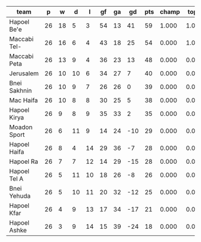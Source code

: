 |     team     | p  | w  | d  | l  | gf | ga | gd  | pts | champ | top2  | top3  | top4  |  5-7  | bot4  | bot3  | bot2  |
|--------------|----|----|----|----|----|----|-----|-----|-------|-------|-------|-------|-------|-------|-------|-------|
| Hapoel Be'e  | 26 | 18 |  5 |  3 | 54 | 13 |  41 |  59 | 1.000 | 1.000 | 1.000 | 1.000 | 0.000 | 0.000 | 0.000 | 0.000|
| Maccabi Tel- | 26 | 16 |  6 |  4 | 43 | 18 |  25 |  54 | 0.000 | 1.000 | 1.000 | 1.000 | 0.000 | 0.000 | 0.000 | 0.000|
| Maccabi Peta | 26 | 13 |  9 |  4 | 36 | 23 |  13 |  48 | 0.000 | 0.000 | 1.000 | 1.000 | 0.000 | 0.000 | 0.000 | 0.000|
| Jerusalem    | 26 | 10 | 10 |  6 | 34 | 27 |   7 |  40 | 0.000 | 0.000 | 0.000 | 1.000 | 0.000 | 0.000 | 0.000 | 0.000|
| Bnei Sakhnin | 26 | 10 |  9 |  7 | 26 | 26 |   0 |  39 | 0.000 | 0.000 | 0.000 | 0.000 | 1.000 | 0.000 | 0.000 | 0.000|
| Mac Haifa    | 26 | 10 |  8 |  8 | 30 | 25 |   5 |  38 | 0.000 | 0.000 | 0.000 | 0.000 | 1.000 | 0.000 | 0.000 | 0.000|
| Hapoel Kirya | 26 |  9 |  8 |  9 | 35 | 33 |   2 |  35 | 0.000 | 0.000 | 0.000 | 0.000 | 1.000 | 0.000 | 0.000 | 0.000|
| Moadon Sport | 26 |  6 | 11 |  9 | 14 | 24 | -10 |  29 | 0.000 | 0.000 | 0.000 | 0.000 | 0.000 | 0.000 | 0.000 | 0.000|
| Hapoel Haifa | 26 |  8 |  4 | 14 | 29 | 36 |  -7 |  28 | 0.000 | 0.000 | 0.000 | 0.000 | 0.000 | 0.000 | 0.000 | 0.000|
| Hapoel Ra    | 26 |  7 |  7 | 12 | 14 | 29 | -15 |  28 | 0.000 | 0.000 | 0.000 | 0.000 | 0.000 | 0.000 | 0.000 | 0.000|
| Hapoel Tel A | 26 |  5 | 11 | 10 | 18 | 26 |  -8 |  26 | 0.000 | 0.000 | 0.000 | 0.000 | 0.000 | 1.000 | 0.000 | 0.000|
| Bnei Yehuda  | 26 |  5 | 10 | 11 | 20 | 32 | -12 |  25 | 0.000 | 0.000 | 0.000 | 0.000 | 0.000 | 1.000 | 1.000 | 0.000|
| Hapoel Kfar  | 26 |  4 |  9 | 13 | 17 | 34 | -17 |  21 | 0.000 | 0.000 | 0.000 | 0.000 | 0.000 | 1.000 | 1.000 | 1.000|
| Hapoel Ashke | 26 |  3 |  9 | 14 | 15 | 39 | -24 |  18 | 0.000 | 0.000 | 0.000 | 0.000 | 0.000 | 1.000 | 1.000 | 1.000|
